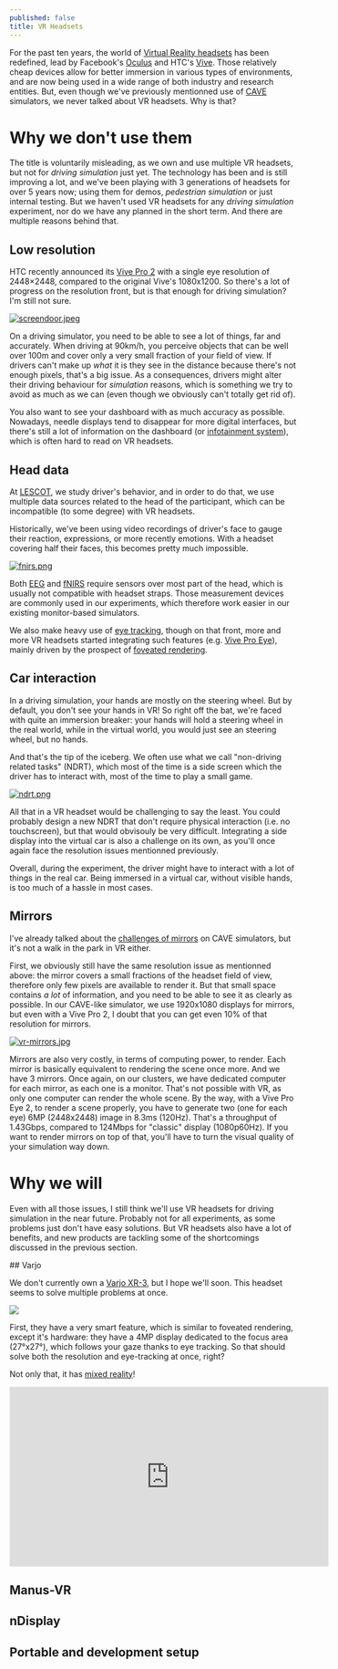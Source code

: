 ```yaml
---
published: false
title: VR Headsets
---
```

For the past ten years, the world of [Virtual Reality headsets](https://en.wikipedia.org/wiki/Virtual_reality_headset) has been redefined, lead by Facebook's [Oculus](https://www.oculus.com/) and HTC's [Vive](https://www.vive.com/). Those relatively cheap devices allow for better immersion in various types of environments, and are now being used in a wide range of both industry and research entities. But, even though we've previously mentionned use of [CAVE](/nDisplay) simulators, we never talked about VR headsets. Why is that?

# Why we don't use them

The title is voluntarily misleading, as we own and use multiple VR headsets, but not for *driving simulation* just yet. The technology has been and is still improving a lot, and we've been playing with 3 generations of headsets for over 5 years now; using them for demos, *pedestrian simulation* or just internal testing. But we haven't used VR headsets for any *driving simulation* experiment, nor do we have any planned in the short term. And there are multiple reasons behind that.

## Low resolution

HTC recently announced its [Vive Pro 2](https://www.roadtovr.com/htc-vive-pro-2-specs-price-release-date-announcement/) with a single eye resolution of 2448×2448, compared to the original Vive's 1080x1200. So there's a lot of progress on the resolution front, but is that enough for driving simulation? I'm still not sure.

[![screendoor.jpeg]({{site.baseurl}}/images/screendoor.jpeg)][0]

On a driving simulator, you need to be able to see a lot of things, far and accurately. When driving at 90km/h, you perceive objects that can be well over 100m and cover only a very small fraction of your field of view. If drivers can't make up *what* it is they see in the distance because there's not enough pixels, that's a big issue. As a consequences, drivers might alter their driving behaviour for *simulation* reasons, which is something we try to avoid as much as we can (even though we obviously can't totally get rid of).

You also want to see your dashboard with as much accuracy as possible. Nowadays, needle displays tend to disappear for more digital interfaces, but there's still a lot of information on the dashboard (or [infotainment system](https://en.wikipedia.org/wiki/In-car_entertainment)), which is often hard to read on VR headsets.

## Head data

At [LESCOT](https://lescot.univ-gustave-eiffel.fr/), we study driver's behavior, and in order to do that, we use multiple data sources related to the head of the participant, which can be incompatible (to some degree) with VR headsets.

Historically, we've been using video recordings of driver's face to gauge their reaction, expressions, or more recently emotions. With a headset covering half their faces, this becomes pretty much impossible.

[![fnirs.png]({{site.baseurl}}/images/fnirs.png)][1]

Both [EEG](https://en.wikipedia.org/wiki/Electroencephalography) and [fNIRS](https://en.wikipedia.org/wiki/Functional_near-infrared_spectroscopy) require sensors over most part of the head, which is usually not compatible with headset straps. Those measurement devices are commonly used in our experiments, which therefore work easier in our existing monitor-based simulators.

We also make heavy use of [eye tracking](https://en.wikipedia.org/wiki/Eye_tracking), though on that front, more and more VR headsets started integrating such features (e.g. [Vive Pro Eye](https://www.vive.com/eu/product/vive-pro-eye/overview/)), mainly driven by the prospect of [foveated rendering](https://en.wikipedia.org/wiki/Foveated_rendering).

## Car interaction

In a driving simulation, your hands are mostly on the steering wheel. But by default, you don't see your hands in VR! So right off the bat, we're faced with quite an immersion breaker: your hands will hold a steering wheel in the real world, while in the virtual world, you would just see an steering wheel, but no hands.

And that's the tip of the iceberg. We often use what we call "non-driving related tasks" (NDRT), which most of the time is a side screen which the driver has to interact with, most of the time to play a small game.

[![ndrt.png]({{site.baseurl}}/images/ndrt.png)][2]

All that in a VR headset would be challenging to say the least. You could probably design a new NDRT that don't require physical interaction (i.e. no touchscreen), but that would obvisouly be very difficult. Integrating a side display into the virtual car is also a challenge on its own, as you'll once again face the resolution issues mentionned previously.

Overall, during the experiment, the driver might have to interact with a lot of things in the real car. Being immersed in a virtual car, without visible hands, is too much of a hassle in most cases.

## Mirrors

I've already talked about the [challenges of mirrors](ndisplay/#mirrors) on CAVE simulators, but it's not a walk in the park in VR either.

First, we obviously still have the same resolution issue as mentionned above: the mirror covers a small fractions of the headset field of view, therefore only few pixels are available to render it. But that small space contains *a lot* of information, and you need to be able to see it as clearly as possible. In our CAVE-like simulator, we use 1920x1080 displays for mirrors, but even with a Vive Pro 2, I doubt that you can get even 10% of that resolution for mirrors.

[![vr-mirrors.jpg]({{site.baseurl}}/images/vr-mirrors.jpg)][3]

Mirrors are also very costly, in terms of computing power, to render. Each mirror is basically equivalent to rendering the scene once more. And we have 3 mirrors. Once again, on our clusters, we have dedicated computer for each mirror, as each one is a monitor. That's not possible with VR, as only one computer can render the whole scene. By the way, with a Vive Pro Eye 2, to render a scene properly, you have to generate two (one for each eye) 6MP (2448x2448) image in 8.3ms (120Hz). That's a throughput of 1.43Gbps, compared to 124Mbps for "classic" display (1080p60Hz). If you want to render mirrors on top of that, you'll have to turn the visual quality of your simulation way down.

# Why we will

Even with all those issues, I still think we'll use VR headsets for driving simulation in the near future. Probably not for all experiments, as some problems just don't have easy solutions. But VR headsets also have a lot of benefits, and new products are tackling some of the shortcomings discussed in the previous section.

## Varjo

We don't currently own a [Varjo XR-3](https://varjo.com/products/xr-3/), but I hope we'll soon. This headset seems to solve multiple problems at once.

![](https://thumbs.gfycat.com/DistortedSkeletalAdouri-size_restricted.gif)

First, they have a very smart feature, which is similar to foveated rendering, except it's hardware: they have a 4MP display dedicated to the focus area (27°x27°), which follows your gaze thanks to eye tracking. So that should solve both the resolution and eye-tracking at once, right?

Not only that, it has [mixed reality](https://en.wikipedia.org/wiki/Mixed_reality)!

<iframe width="560" height="315" src="https://www.youtube.com/embed/tCv0hJGBo_I" title="YouTube video player" frameborder="0" allow="accelerometer; autoplay; clipboard-write; encrypted-media; gyroscope; picture-in-picture" allowfullscreen></iframe>

## Manus-VR

## nDisplay

## Portable and development setup

[0]: https://www.reddit.com/r/oculus/comments/40x9f9/has_anyone_managed_to_get_a_photo_from_cv1_screen/
[1]: https://lescot.univ-gustave-eiffel.fr/
[2]: https://www.researchgate.net/figure/Definition-of-areas-of-interest-AOIs-Driving-scene-incorporates-windshield-side_fig7_313502460
[3]: https://www.roadtovr.com/project-cars-2-vr-review-oculus-rift-htc-vive/
